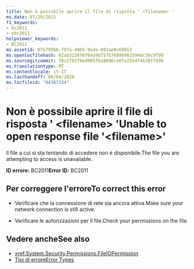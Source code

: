```yaml
---
title: Non è possibile aprire il file di risposta ' <filename> '
ms.date: 07/20/2015
f1_keywords:
- bc2011
- vbc2011
helpviewer_keywords:
- BC2011
ms.assetid: 07e799b6-797a-49b5-9e4e-081ae0c68653
ms.openlocfilehash: 62ab3226f8f64a9d757b7689b982594dc39c9f90
ms.sourcegitcommit: f8c270376ed905f6a8896ce0fe25b4f4b38ff498
ms.translationtype: MT
ms.contentlocale: it-IT
ms.lasthandoff: 06/04/2020
ms.locfileid: "84367334"
---
```

# <a name="unable-to-open-response-file-filename"></a><span data-ttu-id="1e910-102">Non è possibile aprire il file di risposta ' \<filename> '</span><span class="sxs-lookup"><span data-stu-id="1e910-102">Unable to open response file '\<filename>'</span></span>
<span data-ttu-id="1e910-103">Il file a cui si sta tentando di accedere non è disponibile.</span><span class="sxs-lookup"><span data-stu-id="1e910-103">The file you are attempting to access is unavailable.</span></span>  
  
 <span data-ttu-id="1e910-104">**ID errore:** BC2011</span><span class="sxs-lookup"><span data-stu-id="1e910-104">**Error ID:** BC2011</span></span>  
  
## <a name="to-correct-this-error"></a><span data-ttu-id="1e910-105">Per correggere l'errore</span><span class="sxs-lookup"><span data-stu-id="1e910-105">To correct this error</span></span>  
  
- <span data-ttu-id="1e910-106">Verificare che la connessione di rete sia ancora attiva.</span><span class="sxs-lookup"><span data-stu-id="1e910-106">Make sure your network connection is still active.</span></span>  
  
- <span data-ttu-id="1e910-107">Verificare le autorizzazioni per il file.</span><span class="sxs-lookup"><span data-stu-id="1e910-107">Check your permissions on the file.</span></span>  
  
## <a name="see-also"></a><span data-ttu-id="1e910-108">Vedere anche</span><span class="sxs-lookup"><span data-stu-id="1e910-108">See also</span></span>

- <xref:System.Security.Permissions.FileIOPermission>
- [<span data-ttu-id="1e910-109">Tipi di errore</span><span class="sxs-lookup"><span data-stu-id="1e910-109">Error Types</span></span>](../programming-guide/language-features/error-types.md)
